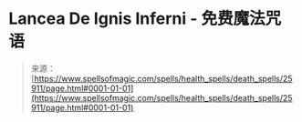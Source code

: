 <!--yml

category: 未分类

date: 2024-06-12 19:13:11

-->

# Lancea De Ignis Inferni - 免费魔法咒语

> 来源：[https://www.spellsofmagic.com/spells/health_spells/death_spells/25911/page.html#0001-01-01](https://www.spellsofmagic.com/spells/health_spells/death_spells/25911/page.html#0001-01-01)
